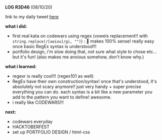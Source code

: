 **LOG R3D46** (08/10/20)

link to my daily tweet [here](https://twitter.com/Nightcoder2/status/1314107887174770693)


**what i did:**

- first real kata on codewars using regex (vowels replacement!! with `string.replace(/[aeiou]/gi, "")`) : 🤩 makes 100% sense! really easy once basic RegEx syntax is understood!!!
- portfolio design, i'm slow doing that, not sure what style to chose etc... but it's fun! (also makes me anxious somehow, don't know why.) 

**what i learned:**

- regexr is really cool!!! (regex101 as well) 
- RegEx have their own construction/syntax! once that's understood, it's absolutely not scary anymore!! just very handy + super precise everything you can do. each syntax is a bit like a new parameter you add to the pattern you want to define!
awesome.
- i really like CODEWARS!!!

**next:**

- codewars everyday
- HACKTOBERFEST 
- set up PORTFOLIO DESIGN / html-css






 
